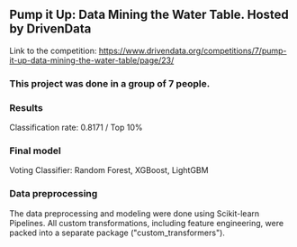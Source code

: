 ## Pump it Up: Data Mining the Water Table. Hosted by DrivenData
Link to the competition: https://www.drivendata.org/competitions/7/pump-it-up-data-mining-the-water-table/page/23/

### This project was done in a group of 7 people.

### Results

Classification rate: 0.8171 / Top 10%

### Final model

Voting Classifier: Random Forest, XGBoost, LightGBM

### Data preprocessing

The data preprocessing and modeling were done using Scikit-learn Pipelines. All custom transformations, including feature engineering, were packed into a separate package ("custom_transformers"). 


